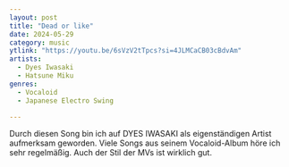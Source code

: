 ```yaml
---
layout: post
title: "Dead or like"
date: 2024-05-29
category: music
ytlink: "https://youtu.be/6sVzV2tTpcs?si=4JLMCaCB03cBdvAm"
artists:
  - Dyes Iwasaki
  - Hatsune Miku
genres:
  - Vocaloid
  - Japanese Electro Swing

---
```


Durch diesen Song bin ich auf DYES IWASAKI als eigenständigen Artist aufmerksam geworden. Viele Songs aus seinem
Vocaloid-Album höre ich sehr regelmäßig. Auch der Stil der MVs ist wirklich gut.